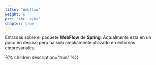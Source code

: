 ```yaml
---
title: "Webflow"
weight: 6
pre: "<b>- </b>"
chapter: true
---
```

Entradas sobre el paquete **WebFlow** de **Spring**. Actualmente esta en un poco en desuso pero ha sido ampliamente utilizado en entornos empresariales.
<!--more-->

{{% children  description="true"  %}}⁠⁠⁠